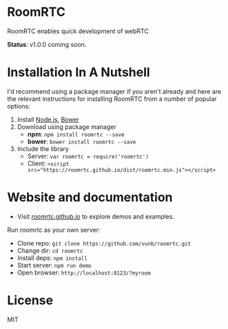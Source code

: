 RoomRTC
================
RoomRTC enables quick development of webRTC

**Status**: v1.0.0 coming soon.

Installation In A Nutshell
===========================
I'd recommend using a package manager if you aren't already and here are the relevant instructions for installing RoomRTC from a number of popular options:

1. Install [Node.js](http://nodejs.org/), [Bower](http://bower.io/)
2. Download using package manager
    * **npm**: `npm install roomrtc --save`
    * **bower**: `bower install roomrtc --save`
3. Include the library
    * Server: `var roomrtc = require('roomrtc')`
    * Client: `<script src="https://roomrtc.github.io/dist/roomrtc.min.js"></script>`

Website and documentation
=========================

* Visit [roomrtc.github.io](https://roomrtc.github.io) to explore demos and examples.

Run roomrtc as your own server:

* Clone repo: `git clone https://github.com/vunb/roomrtc.git`
* Change dir: `cd roomrtc`
* Install deps: `npm install`
* Start server: `npm run demo`
* Open browser: `http://localhost:8123/?myroom`

License
========

MIT